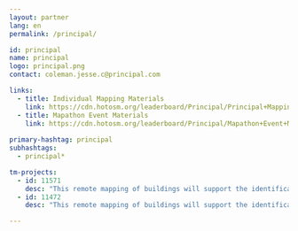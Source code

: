 ```yaml
---
layout: partner
lang: en
permalink: /principal/

id: principal
name: principal
logo: principal.png
contact: coleman.jesse.c@principal.com 

links:
  - title: Individual Mapping Materials
    link: https://cdn.hotosm.org/leaderboard/Principal/Principal+Mapping+how+to+guide.pdf
  - title: Mapathon Event Materials
    link: https://cdn.hotosm.org/leaderboard/Principal/Mapathon+Event+Materials.zip
    
primary-hashtag: principal
subhashtags:
  - principal*

tm-projects:
  - id: 11571
    desc: "This remote mapping of buildings will support the identification and characterization of settlements, as well as the implementation of planned activities and largely the generation of data for humanitarian activities"
  - id: 11472
    desc: "This remote mapping of buildings will support the identification and characterization of settlements, as well as the implementation of planned activities and largely the generation of data for humanitarian activities"

---
```

